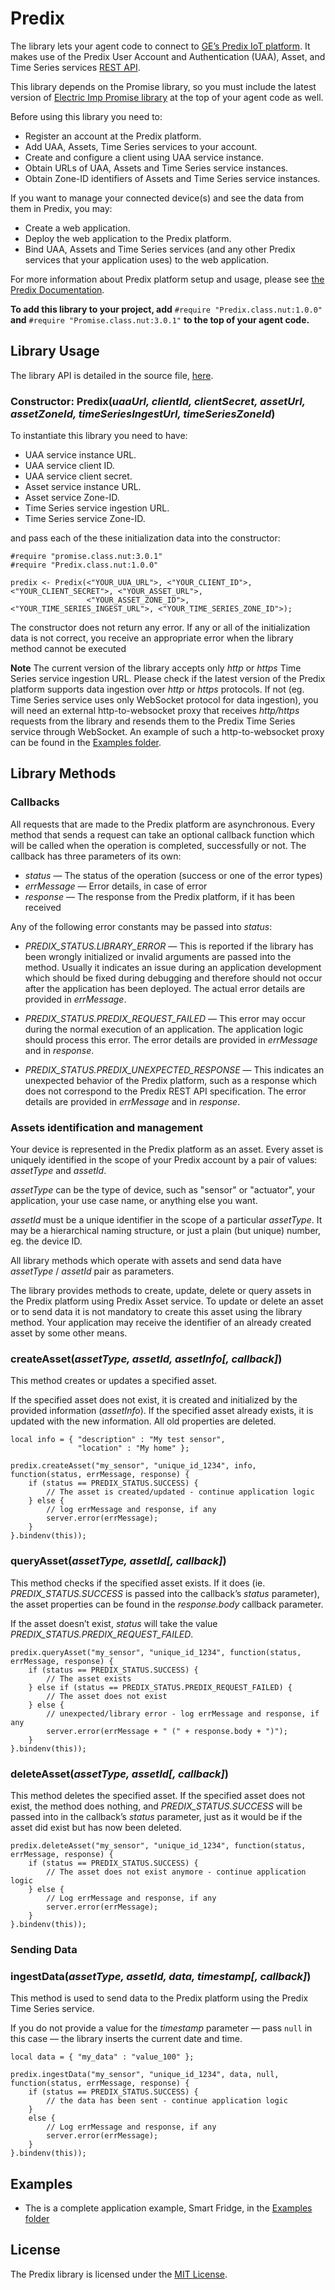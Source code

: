 # Predix

The library lets your agent code to connect to [GE’s Predix IoT platform](https://www.predix.io). It makes use of the Predix User Account and Authentication (UAA), Asset, and Time Series services [REST API](https://www.predix.io/api).

This library depends on the Promise library, so you must include the latest version of [Electric Imp Promise library](https://github.com/electricimp/Promise) at the top of your agent code as well.

Before using this library you need to:
- Register an account at the Predix platform.
- Add UAA, Assets, Time Series services to your account.
- Create and configure a client using UAA service instance.
- Obtain URLs of UAA, Assets and Time Series service instances.
- Obtain Zone-ID identifiers of Assets and Time Series service instances.

If you want to manage your connected device(s) and see the data from them in Predix, you may:
- Create a web application.
- Deploy the web application to the Predix platform.
- Bind UAA, Assets and Time Series services (and any other Predix services that your application uses) to the web application.

For more information about Predix platform setup and usage, please see [the Predix Documentation](https://www.predix.io/docs).

**To add this library to your project, add** `#require "Predix.class.nut:1.0.0"` **and** `#require "Promise.class.nut:3.0.1"` **to the top of your agent code.**

## Library Usage

The library API is detailed in the source file, [here](./Predix.class.nut).

### Constructor: Predix(*uaaUrl, clientId, clientSecret, assetUrl, assetZoneId, timeSeriesIngestUrl, timeSeriesZoneId*)

To instantiate this library you need to have:
- UAA service instance URL.
- UAA service client ID.
- UAA service client secret.
- Asset service instance URL.
- Asset service Zone-ID.
- Time Series service ingestion URL.
- Time Series service Zone-ID.

and pass each of the these initialization data into the constructor:

```squirrel
#require "promise.class.nut:3.0.1"
#require "Predix.class.nut:1.0.0"

predix <- Predix(<"YOUR_UUA_URL">, <"YOUR_CLIENT_ID">, <"YOUR_CLIENT_SECRET">, <"YOUR_ASSET_URL">, 
                 <"YOUR_ASSET_ZONE_ID">, <"YOUR_TIME_SERIES_INGEST_URL">, <"YOUR_TIME_SERIES_ZONE_ID">);
```

The constructor does not return any error. If any or all of the initialization data is not correct, you receive an appropriate error when the library method cannot be executed

**Note** The current version of the library accepts only *http* or *https* Time Series service ingestion URL. Please check if the latest version of the Predix platform supports data ingestion over *http* or *https* protocols. If not (eg. Time Series service uses only WebSocket protocol for data ingestion), you will need an external http-to-websocket proxy that receives *http/https* requests from the library and resends them to the Predix Time Series service through WebSocket. An example of such a http-to-websocket proxy can be found in the [Examples folder](Examples).

## Library Methods

### Callbacks

All requests that are made to the Predix platform are asynchronous. Every method that sends a request can take an optional callback function which will be called when the operation is completed, successfully or not. The callback has three parameters of its own:

- *status* &mdash; The status of the operation (success or one of the error types)
- *errMessage* &mdash; Error details, in case of error
- *response* &mdash; The response from the Predix platform, if it has been received

Any of the following error constants may be passed into *status*:

- *PREDIX_STATUS.LIBRARY_ERROR* &mdash; This is reported if the library has been wrongly initialized or invalid arguments are passed into the method. Usually it indicates an issue during an application development which should be fixed during debugging and therefore should not occur after the application has been deployed. The actual error details are provided in *errMessage*.

- *PREDIX_STATUS.PREDIX_REQUEST_FAILED* &mdash; This error may occur during the normal execution of an application. The application logic should process this error. The error details are provided in *errMessage* and in *response*.

- *PREDIX_STATUS.PREDIX_UNEXPECTED_RESPONSE* &mdash; This indicates an unexpected behavior of the Predix platform, such as a response which does not correspond to the Predix REST API specification. The error details are provided in *errMessage* and in *response*.

### Assets identification and management

Your device is represented in the Predix platform as an asset. Every asset is uniquely identified in the scope of your Predix account by a pair of values: *assetType* and *assetId*. 

*assetType* can be the type of device, such as "sensor" or "actuator", your application, your use case name, or anything else you want.

*assetId* must be a unique identifier in the scope of a particular *assetType*. It may be a hierarchical naming structure, or just a plain (but unique) number, eg. the device ID.

All library methods which operate with assets and send data have *assetType* / *assetId* pair as parameters.

The library provides methods to create, update, delete or query assets in the Predix platform using Predix Asset service. To update or delete an asset or to send data it is not mandatory to create this asset using the library method. Your application may receive the identifier of an already created asset by some other means.

### createAsset(*assetType, assetId, assetInfo[, callback]*)

This method creates or updates a specified asset.

If the specified asset does not exist, it is created and initialized by the provided information (*assetInfo*). If the specified asset already exists, it is updated with the new information. All old properties are deleted.

```squirrel
local info = { "description" : "My test sensor",
               "location" : "My home" };

predix.createAsset("my_sensor", "unique_id_1234", info, function(status, errMessage, response) {
    if (status == PREDIX_STATUS.SUCCESS) {
        // The asset is created/updated - continue application logic
    } else {
        // log errMessage and response, if any
        server.error(errMessage);
    }
}.bindenv(this));
```

### queryAsset(*assetType, assetId[, callback]*)

This method checks if the specified asset exists. If it does (ie. *PREDIX_STATUS.SUCCESS* is passed into the callback’s *status* parameter), the asset properties can be found in the *response.body* callback parameter.

If the asset doesn’t exist, *status* will take the value *PREDIX_STATUS.PREDIX_REQUEST_FAILED*.

```squirrel
predix.queryAsset("my_sensor", "unique_id_1234", function(status, errMessage, response) {
    if (status == PREDIX_STATUS.SUCCESS) {
        // The asset exists
    } else if (status == PREDIX_STATUS.PREDIX_REQUEST_FAILED) {
        // The asset does not exist
    } else {
        // unexpected/library error - log errMessage and response, if any
        server.error(errMessage + " (" + response.body + ")");
    }
}.bindenv(this));
```

### deleteAsset(*assetType, assetId[, callback]*)

This method deletes the specified asset. If the specified asset does not exist, the method does nothing, and *PREDIX_STATUS.SUCCESS* will be passed into in the callback’s *status* parameter, just as it would be if the asset did exist but has now been deleted.

```squirrel
predix.deleteAsset("my_sensor", "unique_id_1234", function(status, errMessage, response) {
    if (status == PREDIX_STATUS.SUCCESS) {
        // The asset does not exist anymore - continue application logic
    } else {
        // Log errMessage and response, if any
        server.error(errMessage);
    }
}.bindenv(this));
```

### Sending Data

### ingestData(*assetType, assetId, data, timestamp[, callback]*)

This method is used to send data to the Predix platform using the Predix Time Series service.

If you do not provide a value for the *timestamp* parameter &mdash; pass `null` in this case &mdash; the library inserts the current date and time.

```squirrel
local data = { "my_data" : "value_100" };

predix.ingestData("my_sensor", "unique_id_1234", data, null, function(status, errMessage, response) {
    if (status == PREDIX_STATUS.SUCCESS) {
        // the data has been sent - continue application logic
    }
    else {
        // Log errMessage and response, if any
        server.error(errMessage);
    }
}.bindenv(this));
```

## Examples

- The is a complete application example, Smart Fridge, in the [Examples folder](./Examples)

## License

The Predix library is licensed under the [MIT License](./LICENSE).
